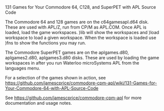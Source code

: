 131 Games for Your Commodore 64, C128, and SuperPET with APL Source Code

The Commodore 64 and 128 games are on the c64gamesapl.d64 disk. These are used with APL/Z, run from CP/M as APL.COM. Once APL is loaded, load the game workspaces.   )lib  will show the workspaces and )load workspace  to load a given workspace. When the workspace is loaded use )fns to show the functions you may run.

The Commodore SuperPET games are on the aplgames.d80, aplgames2.d80, aplgames3.d80 disks. These are used by loading the game workspaces in after you run Waterloo microSystems APL from the languages menu.

For a selection of the games shown in action, see https://github.com/jamescprice/commodore-cpm-apl/wiki/131-Games-for-Your-Commodore-64-with-APL-Source-Code

See https://github.com/jamescprice/commodore-cpm-apl for more documentation and usage notes.
